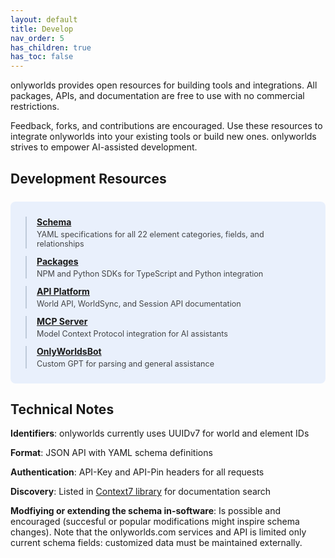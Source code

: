 ```yaml
---
layout: default
title: Develop
nav_order: 5
has_children: true
has_toc: false
---
```

 

onlyworlds provides open resources for building tools and integrations. All packages, APIs, and documentation are free to use with no commercial restrictions.

Feedback, forks, and contributions are encouraged. Use these resources to integrate onlyworlds into your existing tools or build new ones. onlyworlds strives to empower AI-assisted development.

## Development Resources

<div style="background: rgba(59, 130, 246, 0.1); border-radius: 8px; padding: 24px; margin: 24px 0;">
  <div style="display: grid; gap: 12px;">
    <div style="border-left: 2px solid rgba(148, 163, 184, 0.5); padding-left: 16px;">
      <strong><a href="https://github.com/OnlyWorlds/OnlyWorlds/tree/main/schema" style="color: inherit;">Schema</a></strong>
      <div style="margin-top: 4px; font-size: 0.9em; opacity: 0.8;">YAML specifications for all 22 element categories, fields, and relationships</div>
    </div>
    <div style="border-left: 2px solid rgba(148, 163, 184, 0.5); padding-left: 16px;">
      <strong><a href="packages/" style="color: inherit;">Packages</a></strong>
      <div style="margin-top: 4px; font-size: 0.9em; opacity: 0.8;">NPM and Python SDKs for TypeScript and Python integration</div>
    </div>
    <div style="border-left: 2px solid rgba(148, 163, 184, 0.5); padding-left: 16px;">
      <strong><a href="api-reference/" style="color: inherit;">API Platform</a></strong>
      <div style="margin-top: 4px; font-size: 0.9em; opacity: 0.8;">World API, WorldSync, and Session API documentation</div>
    </div>
    <div style="border-left: 2px solid rgba(148, 163, 184, 0.5); padding-left: 16px;">
      <strong><a href="mcp-server/" style="color: inherit;">MCP Server</a></strong>
      <div style="margin-top: 4px; font-size: 0.9em; opacity: 0.8;">Model Context Protocol integration for AI assistants</div>
    </div>
    <div style="border-left: 2px solid rgba(148, 163, 184, 0.5); padding-left: 16px;">
      <strong><a href="OnlyWorldsBot/" style="color: inherit;">OnlyWorldsBot</a></strong>
      <div style="margin-top: 4px; font-size: 0.9em; opacity: 0.8;">Custom GPT for parsing and general assistance</div>
    </div>
  </div>
</div>
 

## Technical Notes


**Identifiers**: onlyworlds currently uses UUIDv7 for world and element IDs

**Format**: JSON API with YAML schema definitions

**Authentication**: API-Key and API-Pin headers for all requests

**Discovery**: Listed in [Context7 library](https://context7.com/OnlyWorlds/onlyworlds) for documentation search 

**Modfiying or extending the schema in-software**: Is possible and encouraged (succesful or popular modifications might inspire schema changes). Note that the onlyworlds.com services and API is limited only current schema fields: customized data must be maintained externally.  

 